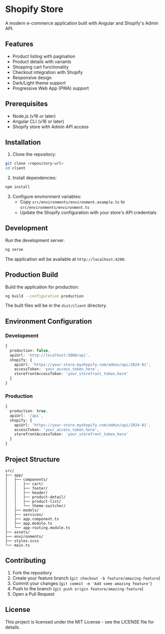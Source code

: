 # Shopify Store

A modern e-commerce application built with Angular and Shopify's Admin API.

## Features

- Product listing with pagination
- Product details with variants
- Shopping cart functionality
- Checkout integration with Shopify
- Responsive design
- Dark/Light theme support
- Progressive Web App (PWA) support

## Prerequisites

- Node.js (v16 or later)
- Angular CLI (v16 or later)
- Shopify store with Admin API access

## Installation

1. Clone the repository:
```bash
git clone <repository-url>
cd client
```

2. Install dependencies:
```bash
npm install
```

3. Configure environment variables:
   - Copy `src/environments/environment.example.ts` to `src/environments/environment.ts`
   - Update the Shopify configuration with your store's API credentials

## Development

Run the development server:
```bash
ng serve
```

The application will be available at `http://localhost:4200`.

## Production Build

Build the application for production:
```bash
ng build --configuration production
```

The built files will be in the `dist/client` directory.

## Environment Configuration

### Development
```typescript
{
  production: false,
  apiUrl: 'http://localhost:5000/api',
  shopify: {
    apiUrl: 'https://your-store.myshopify.com/admin/api/2024-01',
    accessToken: 'your_access_token_here',
    storefrontAccessToken: 'your_storefront_token_here'
  }
}
```

### Production
```typescript
{
  production: true,
  apiUrl: '/api',
  shopify: {
    apiUrl: 'https://your-store.myshopify.com/admin/api/2024-01',
    accessToken: 'your_access_token_here',
    storefrontAccessToken: 'your_storefront_token_here'
  }
}
```

## Project Structure

```
src/
├── app/
│   ├── components/
│   │   ├── cart/
│   │   ├── footer/
│   │   ├── header/
│   │   ├── product-detail/
│   │   ├── product-list/
│   │   └── theme-switcher/
│   ├── models/
│   ├── services/
│   ├── app.component.ts
│   ├── app.module.ts
│   └── app-routing.module.ts
├── assets/
├── environments/
├── styles.scss
└── main.ts
```

## Contributing

1. Fork the repository
2. Create your feature branch (`git checkout -b feature/amazing-feature`)
3. Commit your changes (`git commit -m 'Add some amazing feature'`)
4. Push to the branch (`git push origin feature/amazing-feature`)
5. Open a Pull Request

## License

This project is licensed under the MIT License - see the LICENSE file for details. 